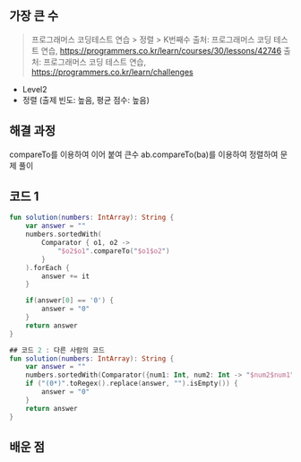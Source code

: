 ## 가장 큰 수
> 프로그래머스 코딩테스트 연습 > 정렬 > K번째수 출처: 프로그래머스 코딩 테스트 연습, https://programmers.co.kr/learn/courses/30/lessons/42746
> 출처: 프로그래머스 코딩 테스트 연습, https://programmers.co.kr/learn/challenges

- Level2
- 정렬 (출제 빈도: 높음, 평균 점수: 높음)

## 해결 과정
compareTo를 이용하여 이어 붙여 큰수 ab.compareTo(ba)를 이용하여 정렬하여 문제 풀이


## 코드 1
```kotlin
fun solution(numbers: IntArray): String {
    var answer = ""
    numbers.sortedWith(
        Comparator { o1, o2 ->
            "$o2$o1".compareTo("$o1$o2")
        }
    ).forEach { 
        answer += it 
    }

    if(answer[0] == '0') {
        answer = "0"
    }
    return answer
}
```

```kotlin
## 코드 2 : 다른 사람의 코드
fun solution(numbers: IntArray): String {
    var answer = ""        
    numbers.sortedWith(Comparator({num1: Int, num2: Int -> "$num2$num1".compareTo("$num1$num2")})).forEach { answer += it }
    if ("(0*)".toRegex().replace(answer, "").isEmpty()) {
        answer = "0"
    }
    return answer
}
```

## 배운 점

